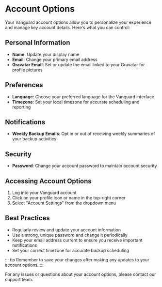 # Account Options

Your Vanguard account options allow you to personalize your experience and manage key account details. Here's what you can control:

## Personal Information
- **Name**: Update your display name
- **Email**: Change your primary email address
- **Gravatar Email**: Set or update the email linked to your Gravatar for profile pictures

## Preferences
- **Language**: Choose your preferred language for the Vanguard interface
- **Timezone**: Set your local timezone for accurate scheduling and reporting

## Notifications
- **Weekly Backup Emails**: Opt in or out of receiving weekly summaries of your backup activities

## Security
- **Password**: Change your account password to maintain account security

## Accessing Account Options

1. Log into your Vanguard account
2. Click on your profile icon or name in the top-right corner
3. Select "Account Settings" from the dropdown menu

## Best Practices

- Regularly review and update your account information
- Use a strong, unique password and change it periodically
- Keep your email address current to ensure you receive important notifications
- Set your correct timezone for accurate backup scheduling

::: tip
Remember to save your changes after making any updates to your account options.
:::

For any issues or questions about your account options, please contact our support team.